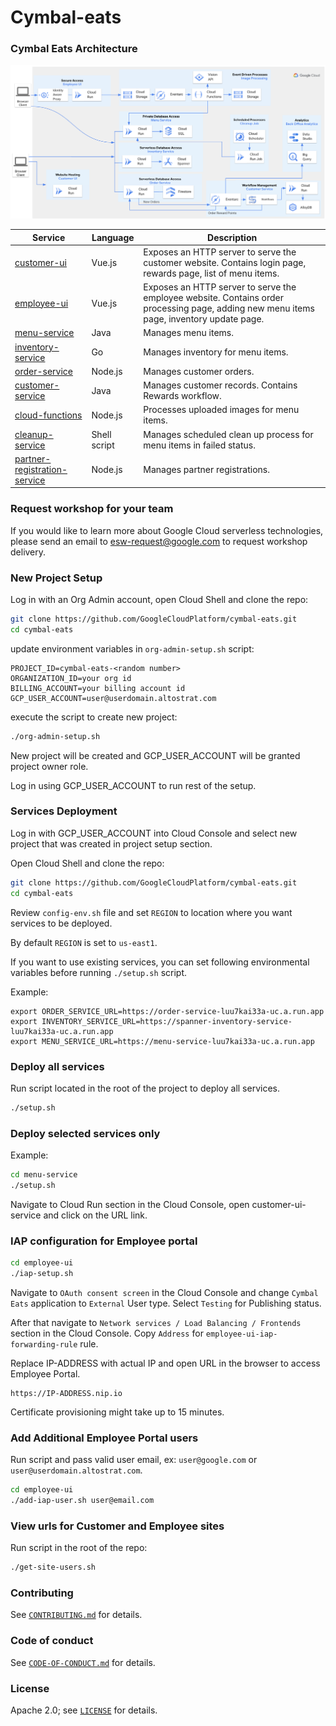 # Cymbal-eats

### Cymbal Eats Architecture

<img src="./images/cymbal-eats.png" width="1000">


| Service                                                        | Language     | Description                                                                                                                              |
|----------------------------------------------------------------|--------------|------------------------------------------------------------------------------------------------------------------------------------------|
| [customer-ui](./customer-ui)                                   | Vue.js       | Exposes an HTTP server to serve the customer website. Contains login page, rewards page, list of menu items.                             |
| [employee-ui](./employee-ui)                                   | Vue.js       | Exposes an HTTP server to serve the employee website. Contains order processing page, adding new menu items page, inventory update page. |
| [menu-service](./menu-service)                                 | Java         | Manages menu items.                                                                                                                      |
| [inventory-service](./inventory-service/spanner)               | Go           | Manages inventory for menu items.                                                                                                        |
| [order-service](./oser-service)                                | Node.js      | Manages customer orders.                                                                                                                 |
| [customer-service](./customer-service)                         | Java         | Manages customer records. Contains Rewards workflow.                                                                                     |
| [cloud-functions](./cloud-functions)                           | Node.js      | Processes uploaded images for menu items.                                                                                                |
| [cleanup-service](./cleanup-service)                           | Shell script | Manages scheduled clean up process for menu items in failed status.                                                                      |
| [partner-registration-service](./partner-registration-service) | Node.js      | Manages partner registrations.                                                                                                           |

### Request workshop for your team
If you would like to learn more about Google Cloud serverless technologies, please send an email to [esw-request@google.com](mailto:esw-request@google.com) to request workshop delivery.

### New Project Setup

Log in with an Org Admin account,
open Cloud Shell and clone the repo:

```bash
git clone https://github.com/GoogleCloudPlatform/cymbal-eats.git
cd cymbal-eats
```

update environment variables in ```org-admin-setup.sh``` script:
```
PROJECT_ID=cymbal-eats-<random number>
ORGANIZATION_ID=your org id
BILLING_ACCOUNT=your billing account id
GCP_USER_ACCOUNT=user@userdomain.altostrat.com
```
execute the script to create new project:

```bash
./org-admin-setup.sh
```

New project will be created and GCP_USER_ACCOUNT will be granted project owner role.

Log in using GCP_USER_ACCOUNT to run rest of the setup.

### Services Deployment

Log in with GCP_USER_ACCOUNT into Cloud Console and select new project that was created in project setup section.

Open Cloud Shell and clone the repo:
```bash
git clone https://github.com/GoogleCloudPlatform/cymbal-eats.git
cd cymbal-eats
```

Review ```config-env.sh``` file and set ```REGION``` to location where you want services to be deployed.

By default ```REGION``` is set to ```us-east1```.

If you want to use existing services,
you can set following environmental variables before running ```./setup.sh``` script.

Example:
```
export ORDER_SERVICE_URL=https://order-service-luu7kai33a-uc.a.run.app
export INVENTORY_SERVICE_URL=https://spanner-inventory-service-luu7kai33a-uc.a.run.app
export MENU_SERVICE_URL=https://menu-service-luu7kai33a-uc.a.run.app
```

### Deploy all services

Run script located in the root of the project to deploy all services.
```bash
./setup.sh
``` 

### Deploy selected services only

Example:

```bash
cd menu-service
./setup.sh
```

Navigate to Cloud Run section in the Cloud Console, open customer-ui-service and click on the URL link.

### IAP configuration for Employee portal

```bash
cd employee-ui
./iap-setup.sh
```

Navigate to ```OAuth consent screen``` in the Cloud Console and change ```Cymbal Eats``` application to ```External``` User type.
Select ```Testing``` for Publishing status.

After that navigate to ```Network services / Load Balancing / Frontends``` section in the Cloud Console.
Copy ```Address``` for ```employee-ui-iap-forwarding-rule``` rule.

Replace IP-ADDRESS with actual IP and open URL in the browser to access Employee Portal.
```
https://IP-ADDRESS.nip.io
```
Certificate provisioning might take up to 15 minutes.

### Add Additional Employee Portal users

Run script and pass valid user email, ex: `user@google.com` or `user@userdomain.altostrat.com`. 
```bash
cd employee-ui
./add-iap-user.sh user@email.com
```

### View urls for Customer and Employee sites

Run script in the root of the repo:
```bash
./get-site-users.sh
```

### Contributing

See [`CONTRIBUTING.md`](CONTRIBUTING.md) for details.

### Code of conduct

See [`CODE-OF-CONDUCT.md`](CODE-OF-CONDUCT.md) for details.

### License

Apache 2.0; see [`LICENSE`](LICENSE) for details.
